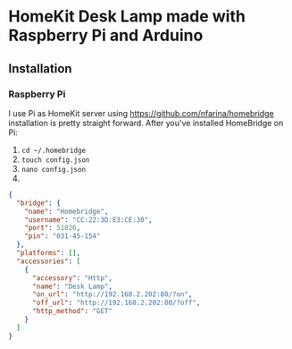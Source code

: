 # HomeKit Desk Lamp made with Raspberry Pi and Arduino

## Installation

### Raspberry Pi
I use Pi as HomeKit server using https://github.com/nfarina/homebridge installation is pretty straight forward.
After you've installed HomeBridge on Pi:
1. ```cd ~/.homebridge```
2. ```touch config.json```
3. ```nano config.json```
4. 
```json
{
  "bridge": {
    "name": "Homebridge",
    "username": "CC:22:3D:E3:CE:30",
    "port": 51826,
    "pin": "031-45-154"
  },
  "platforms": [],
  "accessories": [
    {
      "accessory": "Http",
      "name": "Desk Lamp",
      "on_url": "http://192.168.2.202:80/?on",
      "off_url": "http://192.168.2.202:80/?off",
      "http_method": "GET"
    }
  ]
}
```